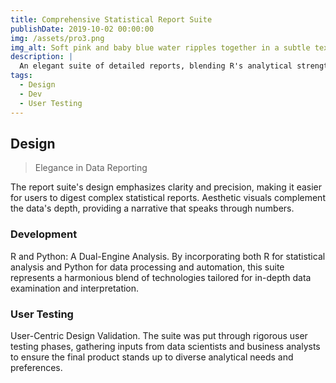```yaml
---
title: Comprehensive Statistical Report Suite
publishDate: 2019-10-02 00:00:00
img: /assets/pro3.png
img_alt: Soft pink and baby blue water ripples together in a subtle texture.
description: |
  An elegant suite of detailed reports, blending R's analytical strength with Python's automation, offering clear insights into complex data sets.
tags:
  - Design
  - Dev
  - User Testing
---
```


## Design

>Elegance in Data Reporting

The report suite's design emphasizes clarity and precision, making it easier for users to digest complex statistical reports. Aesthetic visuals complement the data's depth, providing a narrative that speaks through numbers.

### Development

R and Python: A Dual-Engine Analysis.
By incorporating both R for statistical analysis and Python for data processing and automation, this suite represents a harmonious blend of technologies tailored for in-depth data examination and interpretation.

### User Testing

User-Centric Design Validation.
The suite was put through rigorous user testing phases, gathering inputs from data scientists and business analysts to ensure the final product stands up to diverse analytical needs and preferences.